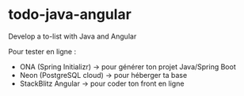 # todo-java-angular
Develop a to-list with Java and Angular


Pour tester en ligne :

  - ONA (Spring Initializr) → pour générer ton projet Java/Spring Boot
  - Neon (PostgreSQL cloud) → pour héberger ta base
  - StackBlitz Angular → pour coder ton front en ligne

